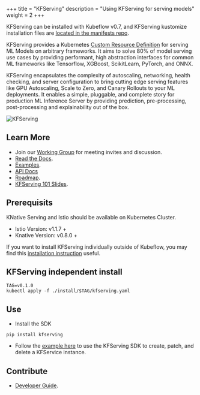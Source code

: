 +++
title = "KFServing"
description = "Using KFServing for serving models"
weight = 2
+++

KFServing can be installed with Kubeflow v0.7, and KFServing kustomize installation files are [located in the manifests repo](https://github.com/kubeflow/manifests/tree/master/kfserving).

KFServing provides a Kubernetes [Custom Resource Definition](https://kubernetes.io/docs/concepts/extend-kubernetes/api-extension/custom-resources/) for serving ML Models on arbitrary frameworks. It aims to solve 80% of model serving use cases by providing performant, high abstraction interfaces for common ML frameworks like Tensorflow, XGBoost, ScikitLearn, PyTorch, and ONNX. 

KFServing encapsulates the complexity of autoscaling, networking, health checking, and server configuration to bring cutting edge serving features like GPU Autoscaling, Scale to Zero, and Canary Rollouts to your ML deployments. It enables a simple, pluggable, and complete story for production ML Inference Server by providing prediction, pre-processing, post-processing and explainability out of the box.

<img src="../kfserving.png" alt="KFServing" class="mt-3 mb-3 border border-info rounded">

## Learn More
* Join our [Working Group](https://groups.google.com/forum/#!forum/kfserving) for meeting invites and discussion.
* [Read the Docs](https://github.com/kubeflow/kfserving/tree/master/docs).
* [Examples](https://github.com/kubeflow/kfserving/tree/master/docs/samples).
* [API Docs](https://github.com/kubeflow/kfserving/tree/master/docs/apis/README.md)
* [Roadmap](https://github.com/kubeflow/kfserving/tree/master/ROADMAP.md).
* [KFServing 101 Slides](https://drive.google.com/file/d/16oqz6dhY5BR0u74pi9mDThU97Np__AFb/view).

## Prerequisits
KNative Serving and Istio should be available on Kubernetes Cluster.
* Istio Version: v1.1.7 +
* Knative Version: v0.8.0 +

If you want to install KFServing individually outside of Kubeflow, you may find this [installation instruction](https://github.com/kubeflow/kfserving/blob/master/docs/DEVELOPER_GUIDE.md#install-knative-on-a-kubernetes-cluster) useful.

## KFServing independent install
```
TAG=v0.1.0
kubectl apply -f ./install/$TAG/kfserving.yaml
```

## Use
* Install the SDK
```
pip install kfserving
```
* Follow the [example here](docs/samples/client/kfserving_sdk_sample.ipynb) to use the KFServing SDK to create, patch, and delete a KFService instance.

## Contribute
* [Developer Guide](https://github.com/kubeflow/kfserving/tree/master/docs/DEVELOPER_GUIDE.md).

